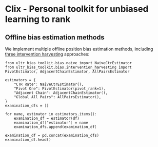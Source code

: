 # Clix - Personal toolkit for unbiased learning to rank

## Offline bias estimation methods
We implement multiple offline position bias estimation methods, including [three intervention harvesting](https://arxiv.org/abs/1812.05161) approaches:

```
from ultr_bias_toolkit.bias.naive import NaiveCtrEstimator
from ultr_bias_toolkit.bias.intervention_harvesting import PivotEstimator, AdjacentChainEstimator, AllPairsEstimator

estimators = {
    "CTR Rate": NaiveCtrEstimator(),
    "Pivot One": PivotEstimator(pivot_rank=1),
    "Adjacent Chain": AdjacentChainEstimator(),
    "Global All Pairs": AllPairsEstimator(),
}
examination_dfs = []

for name, estimator in estimators.items():
    examination_df = estimator(df)
    examination_df["estimator"] = name
    examination_dfs.append(examination_df)

examination_df = pd.concat(examination_dfs)
examination_df.head()
```
